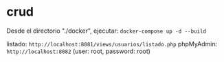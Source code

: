 # crud
Desde el directorio "./docker", ejecutar:
`docker-compose up -d --build`

listado: `http://localhost:8081/views/usuarios/listado.php`
phpMyAdmin: `http://localhost:8082` (user: root, password: root)
